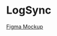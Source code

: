 # LogSync

[Figma Mockup](https://www.figma.com/file/Rj8EIKKLTXFQBfT6CEShzR/Google-Hackathon?type=whiteboard&node-id=0-1)
